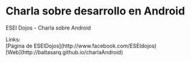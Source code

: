 Charla sobre desarrollo en Android
==================================

ESEI Dojos - Charla sobre Android

<p>Links:
<br>[Página de ESEIDojos](http://www.facebook.com/ESEIdojos)
<br>[Web](http://baltasarq.github.io/charlaAndroid)
</p>
